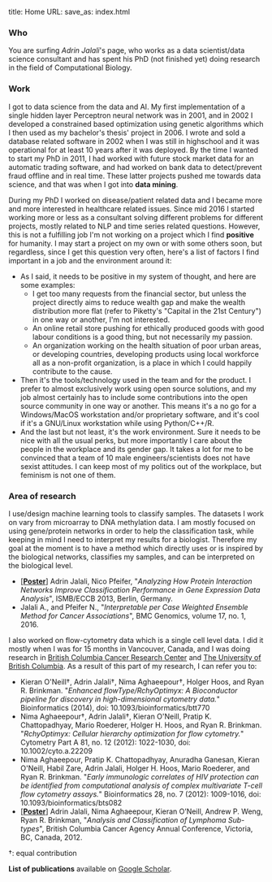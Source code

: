 title: Home
URL:
save_as: index.html

### Who
You are surfing _Adrin Jalali_'s page, who works as a data scientist/data science consultant
and has spent his PhD (not finished yet) doing research in the field of Computational Biology.

### Work
I got to data science from the data and AI. My first implementation of a single hidden layer Perceptron neural network was in 2001, and in 2002 I developed a constrained based optimization using genetic algorithms which I then used as my bachelor's thesis' project in 2006. I wrote and sold a database related software in 2002 when I was still in highschool and it was operational for at least 10 years after it was deployed. By the time I wanted to start my PhD in 2011, I had worked with future stock market data for an automatic trading software, and had worked on bank data to detect/prevent fraud offline and in real time. These latter projects pushed me towards data science, and that was when I got into __data mining__.

During my PhD I worked on disease/patient related data and I became more and more interested in healthcare related issues. Since mid 2016 I started working more or less as a consultant solving different problems for different projects, mostly related to NLP and time series related questions. However, this is not a fulfilling job I'm not working on a project which I find __positive__ for humanity. I may start a project on my own or with some others soon, but regardless, since I get this question very often, here's a list of factors I find important in a job and the environment around it:

* As I said, it needs to be positive in my system of thought, and here are some examples:
    * I get too many requests from the financial sector, but unless the project directly aims to reduce wealth gap and make the wealth distribution more flat (refer to Piketty's "Capital in the 21st Century") in one way or another, I'm not interested.
    * An online retail store pushing for ethically produced goods with good labour conditions is a good thing, but not necessarily my passion.
    * An organization working on the health situation of poor urban areas, or developing countries, developing products using local workforce all as a non-profit organization, is a place in which I could happily contribute to the cause.
* Then it's the tools/technology used in the team and for the product. I prefer to almost exclusively work using open source solutions, and my job almost certainly has to include some contributions into the open source community in one way or another. This means it's a no go for a Windows/MacOS workstation and/or proprietary software, and it's cool if it's a GNU/Linux workstation while using Python/C++/R.
* And the last but not least, it's the work environment. Sure it needs to be nice with all the usual perks, but more importantly I care about the people in the workplace and its gender gap. It takes a lot for me to be convinced that a team of 10 male engineers/scientists does not have sexist attitudes. I can keep most of my politics out of the workplace, but feminism is not one of them.

### Area of research
I use/design machine learning tools to classify samples. The datasets I work on vary from
microarray to DNA methylation data. I am mostly focused on using gene/protein networks
in order to help the classification task, while keeping in mind I need to interpret
my results for a biologist. Therefore my goal at the moment is to have a method which
directly uses or is inspired by the biological networks, classifies my samples, and
can be interpreted on the biological level.

+ \[[__Poster__](files/svm_nick_poster.pdf)\] Adrin Jalali, Nico Pfeifer, "_Analyzing How Protein Interaction Networks Improve Classification Performance in Gene Expression Data Analysis_", ISMB/ECCB 2013, Berlin, Germany.
+ Jalali A., and Pfeifer N., "_Interpretable per Case Weighted Ensemble Method for Cancer Associations_", BMC Genomics, volume 17, no. 1, 2016.


I also worked on flow-cytometry data which is a single cell level data. I did it mostly
when I was for 15 months in Vancouver, Canada, and I was doing research in [British Columbia
Cancer Research Center](http://www.bccrc.ca/) and [The University of British Columbia](http://www.ubc.ca/).
As a result of this part of my research, I can refer you to:

+ Kieran O'Neill†, Adrin Jalali†, Nima Aghaeepour†, Holger Hoos, and Ryan R. Brinkman. "_Enhanced flowType/RchyOptimyx: A Bioconductor pipeline for discovery in high-dimensional cytometry data._" Bioinformatics (2014), doi: 10.1093/bioinformatics/btt770
+ Nima Aghaeepour†, Adrin Jalali†, Kieran O'Neill, Pratip K. Chattopadhyay, Mario Roederer, Holger H. Hoos, and Ryan R. Brinkman. "_RchyOptimyx: Cellular hierarchy optimization for flow cytometry._" Cytometry Part A 81, no. 12 (2012): 1022-1030, doi: 10.1002/cyto.a.22209
+ Nima Aghaeepour, Pratip K. Chattopadhyay, Anuradha Ganesan, Kieran O'Neill, Habil Zare, Adrin Jalali, Holger H. Hoos, Mario Roederer, and Ryan R. Brinkman. "_Early immunologic correlates of HIV protection can be identified from computational analysis of complex multivariate T-cell flow cytometry assays._" Bioinformatics 28, no. 7 (2012): 1009-1016, doi: 10.1093/bioinformatics/bts082
+ \[[__Poster__](files/lymphoma_poster.pdf)\] Adrin Jalali, Nima Aghaeepour, Kieran O’Neill, Andrew P. Weng, Ryan R. Brinkman, "_Analysis and Classification of Lymphoma Sub-types_", British Columbia Cancer Agency Annual Conference, Victoria, BC, Canada, 2012.

†: equal contribution

__List of publications__ available on [Google Scholar](http://scholar.google.de/citations?user=DnueQgoAAAAJ&hl=en).

